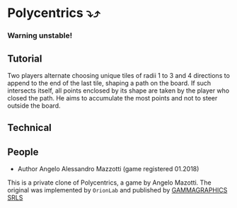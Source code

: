 # Polycentrics ⤵️⤴️

### Warning unstable!
## Tutorial

Two players alternate choosing unique tiles of radii 1 to 3 and 4 directions
to append to the end of the last tile, shaping a path on the board. If such
intersects itself, all points enclosed by its shape are taken by the player
who closed the path. He aims to accumulate the most points and not to steer
outside the board.

## Technical

## People

- Author Angelo Alessandro Mazzotti (game registered 01.2018)

This is a private clone of Polycentrics, a game by Angelo Mazotti. The original was implemented by `OrionLab` and published by [GAMMAGRAPHICS SRLS](https://www.gammagraphics.eu/)